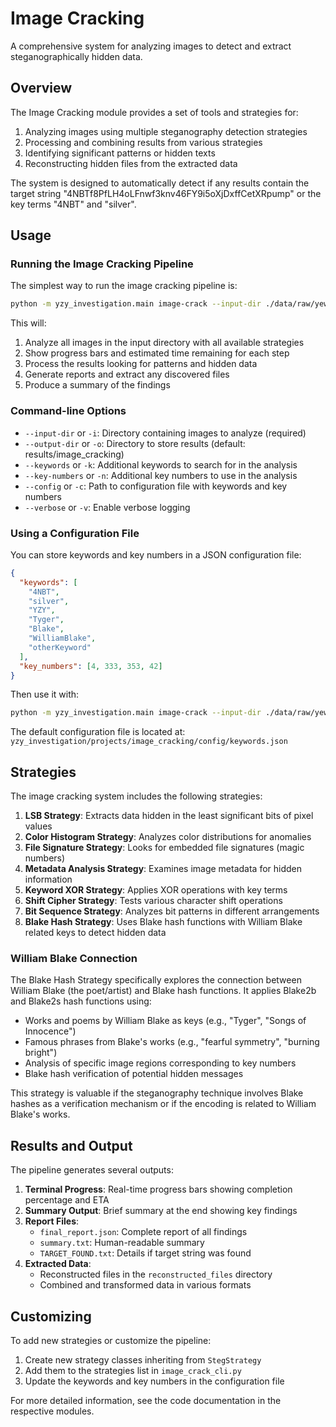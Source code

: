 # Image Cracking

A comprehensive system for analyzing images to detect and extract steganographically hidden data.

## Overview

The Image Cracking module provides a set of tools and strategies for:

1. Analyzing images using multiple steganography detection strategies
2. Processing and combining results from various strategies
3. Identifying significant patterns or hidden texts
4. Reconstructing hidden files from the extracted data

The system is designed to automatically detect if any results contain the target string "4NBTf8PfLH4oLFnwf3knv46FY9i5oXjDxffCetXRpump" or the key terms "4NBT" and "silver".

## Usage

### Running the Image Cracking Pipeline

The simplest way to run the image cracking pipeline is:

```bash
python -m yzy_investigation.main image-crack --input-dir ./data/raw/yews
```

This will:
1. Analyze all images in the input directory with all available strategies
2. Show progress bars and estimated time remaining for each step
3. Process the results looking for patterns and hidden data
4. Generate reports and extract any discovered files
5. Produce a summary of the findings

### Command-line Options

* `--input-dir` or `-i`: Directory containing images to analyze (required)
* `--output-dir` or `-o`: Directory to store results (default: results/image_cracking)
* `--keywords` or `-k`: Additional keywords to search for in the analysis
* `--key-numbers` or `-n`: Additional key numbers to use in the analysis
* `--config` or `-c`: Path to configuration file with keywords and key numbers
* `--verbose` or `-v`: Enable verbose logging

### Using a Configuration File

You can store keywords and key numbers in a JSON configuration file:

```json
{
  "keywords": [
    "4NBT",
    "silver",
    "YZY",
    "Tyger",
    "Blake",
    "WilliamBlake",
    "otherKeyword"
  ],
  "key_numbers": [4, 333, 353, 42]
}
```

Then use it with:

```bash
python -m yzy_investigation.main image-crack --input-dir ./data/raw/yews --config ./path/to/keywords.json
```

The default configuration file is located at:
`yzy_investigation/projects/image_cracking/config/keywords.json`

## Strategies

The image cracking system includes the following strategies:

1. **LSB Strategy**: Extracts data hidden in the least significant bits of pixel values
2. **Color Histogram Strategy**: Analyzes color distributions for anomalies
3. **File Signature Strategy**: Looks for embedded file signatures (magic numbers)
4. **Metadata Analysis Strategy**: Examines image metadata for hidden information
5. **Keyword XOR Strategy**: Applies XOR operations with key terms
6. **Shift Cipher Strategy**: Tests various character shift operations
7. **Bit Sequence Strategy**: Analyzes bit patterns in different arrangements
8. **Blake Hash Strategy**: Uses Blake hash functions with William Blake related keys to detect hidden data

### William Blake Connection

The Blake Hash Strategy specifically explores the connection between William Blake (the poet/artist) and Blake hash functions. It applies Blake2b and Blake2s hash functions using:
- Works and poems by William Blake as keys (e.g., "Tyger", "Songs of Innocence")
- Famous phrases from Blake's works (e.g., "fearful symmetry", "burning bright")
- Analysis of specific image regions corresponding to key numbers
- Blake hash verification of potential hidden messages

This strategy is valuable if the steganography technique involves Blake hashes as a verification mechanism or if the encoding is related to William Blake's works.

## Results and Output

The pipeline generates several outputs:

1. **Terminal Progress**: Real-time progress bars showing completion percentage and ETA
2. **Summary Output**: Brief summary at the end showing key findings
3. **Report Files**:
   - `final_report.json`: Complete report of all findings
   - `summary.txt`: Human-readable summary
   - `TARGET_FOUND.txt`: Details if target string was found
4. **Extracted Data**:
   - Reconstructed files in the `reconstructed_files` directory
   - Combined and transformed data in various formats

## Customizing

To add new strategies or customize the pipeline:

1. Create new strategy classes inheriting from `StegStrategy`
2. Add them to the strategies list in `image_crack_cli.py`
3. Update the keywords and key numbers in the configuration file

For more detailed information, see the code documentation in the respective modules. 